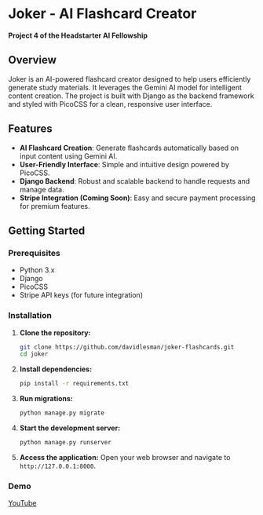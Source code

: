 # Joker - AI Flashcard Creator

**Project 4 of the Headstarter AI Fellowship**

## Overview

Joker is an AI-powered flashcard creator designed to help users efficiently generate study materials. It leverages the Gemini AI model for intelligent content creation. The project is built with Django as the backend framework and styled with PicoCSS for a clean, responsive user interface.

## Features

- **AI Flashcard Creation**: Generate flashcards automatically based on input content using Gemini AI.
- **User-Friendly Interface**: Simple and intuitive design powered by PicoCSS.
- **Django Backend**: Robust and scalable backend to handle requests and manage data.
- **Stripe Integration (Coming Soon)**: Easy and secure payment processing for premium features.

## Getting Started

### Prerequisites

- Python 3.x
- Django
- PicoCSS
- Stripe API keys (for future integration)

### Installation

1. **Clone the repository:**

   ```bash
   git clone https://github.com/davidlesman/joker-flashcards.git
   cd joker
   ```

2. **Install dependencies:**

   ```bash
   pip install -r requirements.txt
   ```

3. **Run migrations:**

   ```bash
   python manage.py migrate
   ```

4. **Start the development server:**

   ```bash
   python manage.py runserver
   ```

5. **Access the application:**
   Open your web browser and navigate to `http://127.0.0.1:8000`.

### Demo

[YouTube](https://youtu.be/nTukZg0oH-c)
